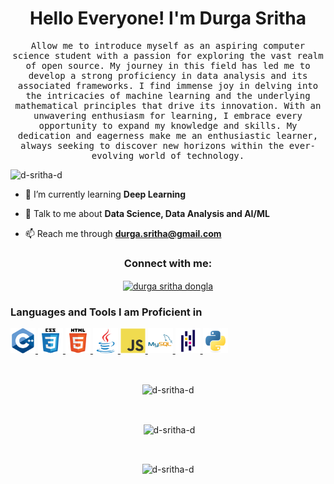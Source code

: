 <h1 align="center">Hello Everyone! I'm Durga Sritha</h1>
<p style = "font-family:monospace" align = "center"> Allow me to introduce myself as an aspiring computer science student with a passion for exploring the vast realm of open source. My journey in this field has led me to develop a strong proficiency in data analysis and its associated frameworks. I find immense joy in delving into the intricacies of machine learning and the underlying mathematical principles that drive its innovation. With an unwavering enthusiasm for learning, I embrace every opportunity to expand my knowledge and skills. My dedication and eagerness make me an enthusiastic learner, always seeking to discover new horizons within the ever-evolving world of technology. </p>
<p align="left"> <img src="https://komarev.com/ghpvc/?username=d-sritha-d&label=Profile%20views&color=0e75b6&style=flat" alt="d-sritha-d" /> </p>

- 🌱 I’m currently learning **Deep Learning**

- 💬 Talk to me about **Data Science, Data Analysis and AI/ML**

- 📫 Reach me through **durga.sritha@gmail.com**

<h3 align="center">Connect with me:</h3>
<p align="center">
<a href="https://linkedin.com/in/durga sritha dongla" target="blank"><img align="center" src="https://raw.githubusercontent.com/rahuldkjain/github-profile-readme-generator/master/src/images/icons/Social/linked-in-alt.svg" alt="durga sritha dongla" height="30" width="40" /></a>
</p>

<h3 align="left">Languages and Tools I am Proficient in</h3>
<p align="left"> <a href="https://www.w3schools.com/cpp/" target="_blank" rel="noreferrer"> <img src="https://raw.githubusercontent.com/devicons/devicon/master/icons/cplusplus/cplusplus-original.svg" alt="cplusplus" width="40" height="40"/> </a> <a href="https://www.w3schools.com/css/" target="_blank" rel="noreferrer"> <img src="https://raw.githubusercontent.com/devicons/devicon/master/icons/css3/css3-original-wordmark.svg" alt="css3" width="40" height="40"/> </a> <a href="https://www.w3.org/html/" target="_blank" rel="noreferrer"> <img src="https://raw.githubusercontent.com/devicons/devicon/master/icons/html5/html5-original-wordmark.svg" alt="html5" width="40" height="40"/> </a> <a href="https://www.java.com" target="_blank" rel="noreferrer"> <img src="https://raw.githubusercontent.com/devicons/devicon/master/icons/java/java-original.svg" alt="java" width="40" height="40"/> </a> <a href="https://developer.mozilla.org/en-US/docs/Web/JavaScript" target="_blank" rel="noreferrer"> <img src="https://raw.githubusercontent.com/devicons/devicon/master/icons/javascript/javascript-original.svg" alt="javascript" width="40" height="40"/> </a> <a href="https://www.mysql.com/" target="_blank" rel="noreferrer"> <img src="https://raw.githubusercontent.com/devicons/devicon/master/icons/mysql/mysql-original-wordmark.svg" alt="mysql" width="40" height="40"/> </a> <a href="https://pandas.pydata.org/" target="_blank" rel="noreferrer"> <img src="https://raw.githubusercontent.com/devicons/devicon/2ae2a900d2f041da66e950e4d48052658d850630/icons/pandas/pandas-original.svg" alt="pandas" width="40" height="40"/> </a> <a href="https://www.python.org" target="_blank" rel="noreferrer"> <img src="https://raw.githubusercontent.com/devicons/devicon/master/icons/python/python-original.svg" alt="python" width="40" height="40"/> </a> </p><br>

<p align = "center" ><img align="center" src="https://github-readme-stats.vercel.app/api/top-langs?username=d-sritha-d&show_icons=true&locale=en&layout=compact" alt="d-sritha-d" /></p><br>

<p align = "center" >&nbsp;<img align="center" src="https://github-readme-stats.vercel.app/api?username=d-sritha-d&show_icons=true&locale=en" alt="d-sritha-d" /></p><br>

<p align = "center" ><img align="center" src="https://github-readme-streak-stats.herokuapp.com/?user=d-sritha-d&" alt="d-sritha-d" /></p><br>
